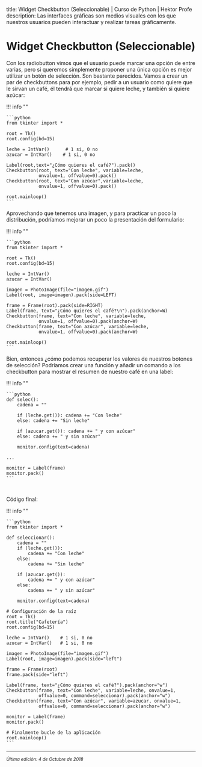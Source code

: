title: Widget Checkbutton (Seleccionable) | Curso de Python | Hektor Profe
description: Las interfaces gráficas son medios visuales con los que nuestros usuarios pueden interactuar y realizar tareas gráficamente.

<style>

.admonition.note > .superfences-tabs > label:hover, .headerlink{
    color: #018dc5 !important;
}

.admonition.info{
    font-size: 100%;
}

.admonition.info label{
    font-size: 91%;
}

.admonition.note > .admonition-title {
    display: none;
}

</style>

# Widget Checkbutton (Seleccionable)

Con los radiobutton vimos que el usuario puede marcar una opción de entre varias, pero si queremos simplemente proponer una única opción es mejor utilizar un botón de selección. Son bastante parecidos. Vamos a crear un par de checkbuttons para por ejemplo, pedir a un usuario como quiere que le sirvan un café, él tendrá que marcar si quiere leche, y también si quiere azúcar:

!!! info "" 

    ```python
    from tkinter import *

    root = Tk()
    root.config(bd=15)

    leche = IntVar()      # 1 si, 0 no
    azucar = IntVar()    # 1 si, 0 no

    Label(root,text="¿Cómo quieres el café?").pack()
    Checkbutton(root, text="Con leche", variable=leche, 
                onvalue=1, offvalue=0).pack()
    Checkbutton(root, text="Con azúcar",variable=leche, 
                onvalue=1, offvalue=0).pack()

    root.mainloop()
    ```

Aprovechando que tenemos una imagen, y para practicar un poco la distribución, podríamos mejorar un poco la presentación del formulario:

!!! info "" 

    ```python
    from tkinter import *

    root = Tk()
    root.config(bd=15)

    leche = IntVar()
    azucar = IntVar()

    imagen = PhotoImage(file="imagen.gif")
    Label(root, image=imagen).pack(side=LEFT)

    frame = Frame(root).pack(side=RIGHT)
    Label(frame, text="¿Cómo quieres el café?\n").pack(anchor=W)
    Checkbutton(frame, text="Con leche", variable=leche, 
                onvalue=1, offvalue=0).pack(anchor=W)
    Checkbutton(frame, text="Con azúcar", variable=leche, 
                onvalue=1, offvalue=0).pack(anchor=W)

    root.mainloop()
    ```

Bien, entonces ¿cómo podemos recuperar los valores de nuestros botones de selección? Podríamos crear una función y añadir un comando a los checkbutton para mostrar el resumen de nuestro café en una label:

!!! info "" 

    ```python
    def selec():
        cadena = ""

        if (leche.get()): cadena += "Con leche"
        else: cadena += "Sin leche"

        if (azucar.get()): cadena += " y con azúcar"
        else: cadena += " y sin azúcar"

        monitor.config(text=cadena)

    ...

    monitor = Label(frame)
    monitor.pack()
    ```

<div style="text-align:center;margin-top:25px"><img class="lazy" data-src="{{cdn}}/images/tkinter/15.png"/></div>

Código final:

!!! info "" 

    ```python
    from tkinter import *

    def seleccionar():
        cadena = ""
        if (leche.get()):
            cadena += "Con leche"
        else:
            cadena += "Sin leche"

        if (azucar.get()):
            cadena += " y con azúcar"
        else:
            cadena += " y sin azúcar"

        monitor.config(text=cadena)

    # Configuración de la raíz
    root = Tk()
    root.title("Cafetería")
    root.config(bd=15)

    leche = IntVar() 	# 1 si, 0 no
    azucar = IntVar()	# 1 si, 0 no

    imagen = PhotoImage(file="imagen.gif")
    Label(root, image=imagen).pack(side="left")

    frame = Frame(root)
    frame.pack(side="left")

    Label(frame, text="¿Cómo quieres el café?").pack(anchor="w")
    Checkbutton(frame, text="Con leche", variable=leche, onvalue=1, 
                offvalue=0, command=seleccionar).pack(anchor="w")
    Checkbutton(frame, text="Con azúcar", variable=azucar, onvalue=1, 
                offvalue=0, command=seleccionar).pack(anchor="w")

    monitor = Label(frame)
    monitor.pack()

    # Finalmente bucle de la aplicación
    root.mainloop()
    ```

___
<small class="edited"><i>Última edición: 4 de Octubre de 2018</i></small>